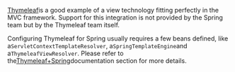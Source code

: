 [Thymeleaf](http://www.thymeleaf.org/)is a good example of a view technology fitting perfectly in the MVC framework. Support for this integration is not provided by the Spring team but by the Thymeleaf team itself.

Configuring Thymeleaf for Spring usually requires a few beans defined, like a`ServletContextTemplateResolver`, a`SpringTemplateEngine`and a`ThymeleafViewResolver`. Please refer to the[Thymeleaf+Spring](http://www.thymeleaf.org/documentation.html)documentation section for more details.


